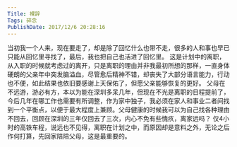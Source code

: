 ```yaml
---
Title: 裸辞 
Tags: 碎念 
PublishDate: 2017/12/6 20:28:16 
---
```

当初我一个人来，现在要走了，却是除了回忆什么也带不走，很多的人和事也早已只能从回忆里寻找了，最后，我也把自己也活进了回忆里。
这是计划中的离职，从入职的时候就考虑过的离开，只是离职的理由并非我最初所想的那样，一直身体硬朗的父亲年中突发脑溢血，尽管愈后精神不错，却丧失了大部分语言能力，行动也不便，如此结果也依旧要感谢上天保佑了，但愿父亲能够恢复的更好。
父母在不远游，游必有方，本以为能在深圳多呆几年，但现在不光是离职的日程提前了，今后几年在哪工作也需要有所调整，作为家中独子，我必须在家人和事业二者间找到一个平衡点，以便于最大程度上兼顾。父母健康的时候我可以为自己找各种理由不回去，回顾在深圳的三年仅回去了三次，内心不免有些愧疚，离家远吗？ 仅4小时的高铁车程，说远也不见得，离职在计划之中，而原因却是意料之外，无论之后作何打算，先回家陪陪父母，这是最重要的。

    